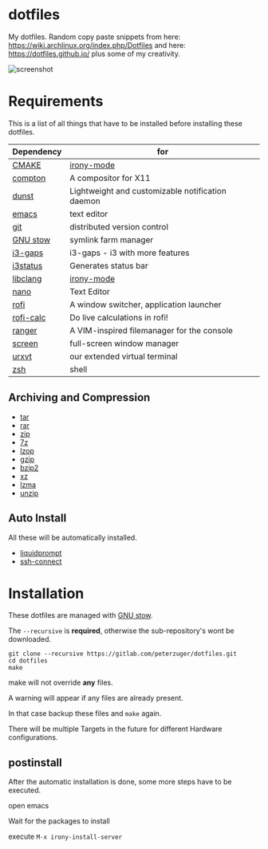 # dotfiles
My dotfiles. Random copy paste snippets from here: https://wiki.archlinux.org/index.php/Dotfiles and here: https://dotfiles.github.io/ plus some of my creativity.

![screenshot](https://gitlab.com/peterzuger/dotfiles/raw/master/doc/screenshot01.png)

# Requirements
This is a list of all things that have to be installed before installing these dotfiles.

 Dependency                                                   | for
--------------------------------------------------------------|------
 [CMAKE](https://cmake.org/)                                  | [irony-mode](https://github.com/Sarcasm/irony-mode)
 [compton](https://github.com/chjj/compton)                   | A compositor for X11
 [dunst](https://github.com/dunst-project/dunst)              | Lightweight and customizable notification daemon
 [emacs](https://www.gnu.org/software/emacs/)                 | text editor
 [git](https://git-scm.com/)                                  | distributed version control
 [GNU stow](https://www.gnu.org/software/stow/stow.html)      | symlink farm manager
 [i3-gaps](https://github.com/Airblader/i3)                   | i3-gaps - i3 with more features
 [i3status](https://github.com/i3/i3status)                   | Generates status bar
 [libclang](http://clang.llvm.org/doxygen/group__CINDEX.html) | [irony-mode](https://github.com/Sarcasm/irony-mode)
 [nano](https://www.nano-editor.org/)                         | Text Editor
 [rofi](https://github.com/davatorium/rofi)                   | A window switcher, application launcher
 [rofi-calc](https://github.com/svenstaro/rofi-calc)          | Do live calculations in rofi!
 [ranger](https://github.com/ranger/ranger)                   | A VIM-inspired filemanager for the console
 [screen](https://www.gnu.org/software/screen/)               | full-screen window manager
 [urxvt](http://rxvt.sourceforge.net/)                        | our extended virtual terminal
 [zsh](http://www.zsh.org/)                                   | shell

## Archiving and Compression
* [tar](https://www.gnu.org/software/tar/)
* [rar](https://www.rarlab.com/)
* [zip](http://infozip.sourceforge.net/Zip.html)
* [7z](http://p7zip.sourceforge.net/)
* [lzop](https://www.lzop.org/)
* [gzip](https://www.gnu.org/software/gzip/)
* [bzip2](http://www.sourceware.org/bzip2/)
* [xz](https://tukaani.org/xz/)
* [lzma](https://tukaani.org/xz/)
* [unzip](http://infozip.sourceforge.net/UnZip.html)

## Auto Install
All these will be automatically installed.

* [liquidprompt](https://github.com/nojhan/liquidprompt)
* [ssh-connect](https://github.com/gko/ssh-connect)

# Installation
These dotfiles are managed with [GNU stow](https://www.gnu.org/software/stow/stow.html).

The ```--recursive``` is **required**, otherwise the sub-repository's wont be downloaded.

```
git clone --recursive https://gitlab.com/peterzuger/dotfiles.git
cd dotfiles
make
```

make will not override **any** files.

A warning will appear if any files are already present.

In that case backup these files and `make` again.

There will be multiple Targets in the future for different Hardware configurations.

## postinstall
After the automatic installation is done, some more steps have to be executed.

open emacs

Wait for the packages to install

execute
```M-x irony-install-server```
